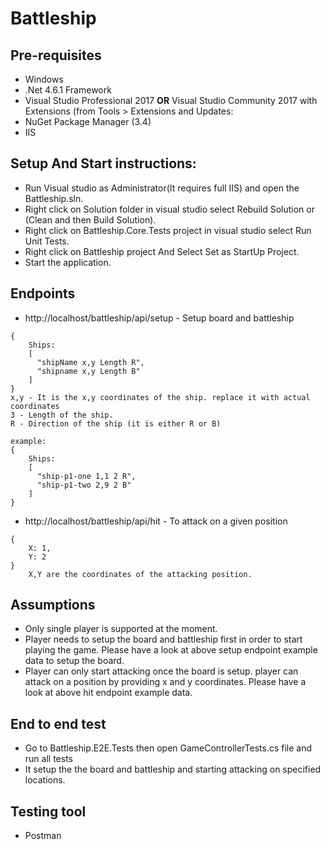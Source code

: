 # Battleship

## Pre-requisites
* Windows
* .Net 4.6.1 Framework
* Visual Studio Professional 2017 **OR** Visual Studio Community 2017 with Extensions (from Tools > Extensions and Updates:
* NuGet Package Manager (3.4)
* IIS

## Setup And Start instructions:
* Run Visual studio as Administrator(It requires full IIS) and open the Battleship.sln.
* Right click on Solution folder in visual studio select Rebuild Solution or (Clean and then Build Solution).
* Right click on Battleship.Core.Tests project in visual studio select Run Unit Tests.
* Right click on Battleship project And Select Set as StartUp Project.
* Start the application.

## Endpoints
* http://localhost/battleship/api/setup - Setup board and battleship
```
{
	Ships:
	[
	  "shipName x,y Length R",
	  "shipname x,y Length B"
	]
}
x,y - It is the x,y coordinates of the ship. replace it with actual coordinates
3 - Length of the ship. 
R - Direction of the ship (it is either R or B)

example:
{
	Ships:
	[
	  "ship-p1-one 1,1 2 R",
	  "ship-p1-two 2,9 2 B"
	]
}
```
	
* http://localhost/battleship/api/hit - To attack on a given position
```
{
	X: 1, 
	Y: 2
}
	X,Y are the coordinates of the attacking position.
```
## Assumptions
* Only single player is supported at the moment.
* Player needs to setup the board and battleship first in order to start playing the game. Please have a look at above setup endpoint example data to setup the board.
* Player can only start attacking once the board is setup. player can attack on a position by providing x and y coordinates. Please have a look at above hit endpoint example data.


## End to end test
* Go to Battleship.E2E.Tests then open GameControllerTests.cs file and run all tests
* It setup the the board and battleship and starting attacking on specified locations.

## Testing tool
* Postman
	
